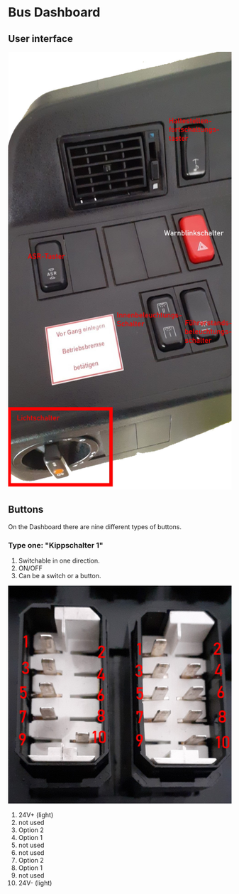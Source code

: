 # Bus Dashboard
## User interface
![alt text](https://github.com/silen72/BusDashboard/blob/master/documentation/dashboard/images/Knopfbelegungl.jpg "Left part of the dashboard")

## Buttons

On the Dashboard there are nine different types of buttons.

### Type one: "Kippschalter 1"

1. Switchable in one direction.
2. ON/OFF
3. Can be a switch or a button.

![alt text](https://github.com/silen72/BusDashboard/blob/master/documentation/dashboard/images/Kippschalter.jpeg "Left: Kippschalter 1 Right: Kippschalter 2")

1.  24V+ (light)
2.  not used
3.  Option 2
4.  Option 1
5.  not used
6.  not used
7.  Option 2
8.  Option 1
9.  not used
10. 24V- (light)
